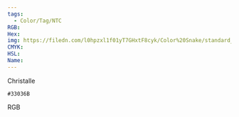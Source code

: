```yaml
---
tags:
  - Color/Tag/NTC
RGB:
Hex:
img: https://filedn.com/l0hpzxl1f01yT7GHxtF8cyk/Color%20Snake/standard_csv_to_svg/%23/33036B.svg
CMYK:
HSL:
Name:
---
```

Christalle
```palette
#33036B
```
RGB
